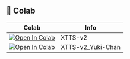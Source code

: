 ## 🦒 Colab

| Colab | Info
| --- | --- |
[![Open In Colab](https://colab.research.google.com/assets/colab-badge.svg)](https://colab.research.google.com/drive/19tZ75nDQi_Nq_9aIEspp5vO3KeMOV3Sc?usp=sharing) | XTTS-v2
[![Open In Colab](https://colab.research.google.com/assets/colab-badge.svg)](https://colab.research.google.com/drive/12MffqHFpYzIyaB2NYncWuWMPI2SsV-jp?usp=sharing) | XTTS-v2_Yuki-Chan

